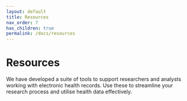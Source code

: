 ```yaml
---
layout: default
title: Resources
nav_order: 7
has_children: true
permalink: /docs/resources
---
```


# Resources

We have developed a suite of tools to support researchers and analysts working with electronic health records. Use these to streamline your research process and utilise health data effectively.
